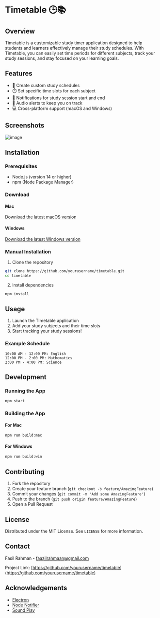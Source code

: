 # Timetable 🕒📚

## Overview

Timetable is a customizable study timer application designed to help students and learners effectively manage their study schedules. With Timetable, you can easily set time periods for different subjects, track your study sessions, and stay focused on your learning goals.

## Features

- 📅 Create custom study schedules
- ⏱️ Set specific time slots for each subject
- 🔔 Notifications for study session start and end
- 🎵 Audio alerts to keep you on track
- 💻 Cross-platform support (macOS and Windows)

## Screenshots

![image](https://github.com/user-attachments/assets/31deb428-7415-47c8-b5ca-3402796aa994)


## Installation

### Prerequisites

- Node.js (version 14 or higher)
- npm (Node Package Manager)

### Download

#### Mac
[Download the latest macOS version](link-to-mac-release)

#### Windows
[Download the latest Windows version](link-to-windows-release)

### Manual Installation

1. Clone the repository
```bash
git clone https://github.com/yourusername/timetable.git
cd timetable
```

2. Install dependencies
```bash
npm install
```

## Usage

1. Launch the Timetable application
2. Add your study subjects and their time slots
3. Start tracking your study sessions!

### Example Schedule

```
10:00 AM - 12:00 PM: English
12:00 PM - 2:00 PM: Mathematics
2:00 PM - 4:00 PM: Science
```

## Development

### Running the App

```bash
npm start
```

### Building the App

#### For Mac
```bash
npm run build:mac
```

#### For Windows
```bash
npm run build:win
```

## Contributing

1. Fork the repository
2. Create your feature branch (`git checkout -b feature/AmazingFeature`)
3. Commit your changes (`git commit -m 'Add some AmazingFeature'`)
4. Push to the branch (`git push origin feature/AmazingFeature`)
5. Open a Pull Request

## License

Distributed under the MIT License. See `LICENSE` for more information.

## Contact

Fasil Rahman - faazilrahmaan@gmail.com

Project Link: [https://github.com/yourusername/timetable](https://github.com/yourusername/timetable)

## Acknowledgements

- [Electron](https://www.electronjs.org/)
- [Node Notifier](https://www.npmjs.com/package/node-notifier)
- [Sound Play](https://www.npmjs.com/package/sound-play)
